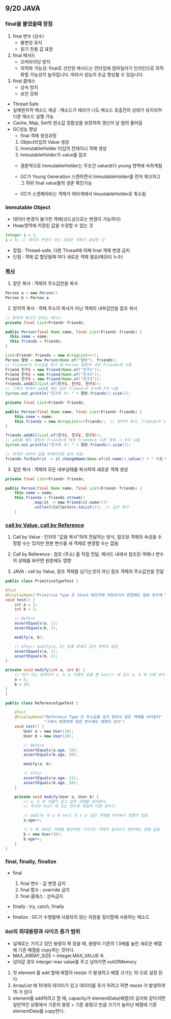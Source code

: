## 9/20 JAVA

### final을 붙였을떄 장점
1. final 변수 (상수)
   -  불변성 유지
    - 읽기 전용 값 표현
2. final 메서드
     - 오버라이딩 방지
     - 최적화 가능성: final로 선언된 메서드는 런타임에 컴파일러가 인라인으로 최적화할 가능성이 높아집니다. 따라서 성능이 조금 향상될 수 있습니다.
3. final 클래스
     - 상속 방지
     - 보안 강화

- Thread Safe 
- 실패원자적 메소드 제공 : 메소드가 에러가 나도 메소드 호출전의 상태가 유지되어 다른 메소드 실행 가능
- Cache, Map, Set의 원소값 정합성을 보장하여 갱신이 날 염려 줄어듬
- GC성능 향상 
  - final 객체 생성과정
  1. Object타입의 Value 생성
  2. ImmutableHolder 타입의 컨테이너 객체 생성
  3. ImmutableHolder가 value를 참조
  - 결론적으로 ImmutableHolder는 무조건 value보다 young 영역에 속하게됨

  - GC가 Young Generation 스캔하면서 ImmutableHolder를 먼저 체크하고 그 하위 final value들의 생존 확인가능
  - GC가 스캔해야되는 객체가 여러개에서 ImuutableHolder로 축소됨

### Immutable Object
- 데이터 변경이 불가한 객체(코드상으로는 변경이 가능하다)
- Heap영역에 저장된 값을 수정할 수 없는 것
```java 
Integer i = 1;
i = 3; // 데이터 변경이 아닌 새로운 객체가 생성된 것
```
- 장점 : Thread-safe, 다른 Thread에 의해 final 객체 변경 금지
- 단점 : 객체 값 할당될때 마다 새로운 객체 필요(메모리 누수)

### [복사](https://ttl-blog.tistory.com/1206)
1. 얕은 복사 : 객체의 주소값만을 복사
```java
Person a = new Person()
Person b = Person a
```
2. 방어적 복사 : 객체 주소의 복사가 아닌 객체의 내부값만을 참조 복사
```java
// 방어적 복사가 안되는 케이스
private final List<Friend> friends;

public Person(final Name name, final List<Friend> friends) {
  this.name = name;
  this.friends = friends;
}

List<Friend> friends = new ArrayList<>();
Person 말랑 = new Person(Name.of("말랑"), friends);
// friends의 주소값을 복사 해 Person 말랑의 내부 friends에 사용
Friend 친구1 = new Friend(Name.of("친구1"));
Friend 친구2 = new Friend(Name.of("친구2"));
Friend 친구3 = new Friend(Name.of("친구3"));
friends.addAll(List.of(친구1, 친구2, 친구3));
// 그래서 밖에서 add를 해도 같은 friends로 인식해 3이 나옴
System.out.println("친구의 수: " + 말랑.friends().size());
```

```java
private final List<Friend> friends;

public Person(final Name name, final List<Friend> friends) {
    this.name = name;
    this.friends = new ArrayList<>(friends);  // 방어적 복사, friends의 내부 값만을 참조 복사
}

friends.addAll(List.of(친구1, 친구2, 친구3));
// add를 해도 말랑의 friends와 밖의 friends는 다른 객체 -> 0이 나옴
System.out.println("친구의 수: " + 말랑.friends().size());

// 하지만 내부의 값을 바꿔버리면 같이 바뀜
friends.forEach(it -> it.changeName(Name.of(it.name().value() + " 이름 바꿔버리기~")));
```
3. 깊은 복사 : 객체의 모든 내부상태를 복사하여 새로운 객체 생성
```java
private final List<Friend> friends;

public Person(final Name name, final List<Friend> friends) {
    this.name = name;
    this.friends = friends.stream()
            .map(it -> new Friend(it.name()))
            .collect(Collectors.toList());  // 깊은 복사
    }
```

### [call by Value, call by Reference](https://bcp0109.tistory.com/360)
1. Call by Value : 인자의 "값을 복사"하여 전달하는 방식, 참조된 객체의 속성을 수정할 수는 있지만 원본 변수를 새 객체로 변경할 수는 없음
2. Call by Reference : 참조 (주소) 를 직접 전달, 메서드 내에서 참조된 객체나 변수의 상태를 바꾸면 원본에도 영향

3. JAVA : call by Value, 참조 객체를 넘기는것이 아닌 참조 객체의 주소값만을 전달
```java
public class PrimitiveTypeTest {

@Test
@DisplayName("Primitive Type 은 Stack 메모리에 저장되어서 변경해도 원본 변수에 영향이 없다")
void test() {
    int a = 1;
    int b = 2;

    // Before
    assertEquals(a, 1);
    assertEquals(b, 2);

    modify(a, b);

    // After: modify(a, b) 호출 후에도 값이 변하지 않음
    assertEquals(a, 1);
    assertEquals(b, 2);
}

private void modify(int a, int b) {
    // 여기 있는 파라미터 a, b 는 이름만 같을 뿐 test() 에 있는 a, b 와 다른 변수
    a = 5;
    b = 10;
}
}
```
```java
public class ReferenceTypeTest {

    @Test
    @DisplayName("Reference Type 은 주소값을 넘겨 받아서 같은 객체를 바라본다" +
                 "그래서 변경하면 원본 변수에도 영향이 있다")
    void test() {
        User a = new User(10);
        User b = new User(20);

        // Before
        assertEquals(a.age, 10);
        assertEquals(b.age, 20);

        modify(a, b);

        // After
        assertEquals(a.age, 11);
        assertEquals(b.age, 20);
    }

    private void modify(User a, User b) {
        // a, b 와 이름이 같고 같은 객체를 바라본다.
        // 하지만 test 에 있는 변수와 확실히 다른 변수다.

        // modify 의 a 와 test 의 a 는 같은 객체를 바라봐서 영향이 있음
        a.age++;

        // b 에 새로운 객체를 할당하면 가리키는 객체가 달라지고 원본에는 영향 없음
        b = new User(30);
        b.age++;
    }
}
```

### final, finally, finalize
- final
  1. final 변수 : 값 변경 금지
  2. final 함수 : override 금지
  3. final 클래스 : 상속금지

- finally : try, catch, finally
- finalize : GC가 수행될때 사용되지 않는 자원을 정리할때 사용하는 메소드

### list의 최대용량과 사이즈 증가 범위
- 실제로는 가지고 있던 용량이 꽉 찼을 때, 용량이 기존의 1.5배를 늘린 새로운 배열에 기존 배열을 copy하는 것이다.
- MAX_ARRAY_SIZE = Integer.MAX_VALUE-8
- 넘어갈 경우 interger max value를 주고 넘어가면 outOfMemory

1. 첫 element 를 add 할때 배열의 resize 가 발생하고 배열 크기는 10 으로 설정 된다.
2. ArrayList 에 10개의 데이터가 있고 데이터를 추가 하려고 하면 resize 가 발생하여 15 가 된다
3. element를 add하려고 할 때, capacity가 elementData(배열)의 길이와 같아지면 일반적인 상황에서 기존의 용량 + 기존 용량/2 만큼 크기가 늘어난 배열에 기존 elementData를 copy한다.   

